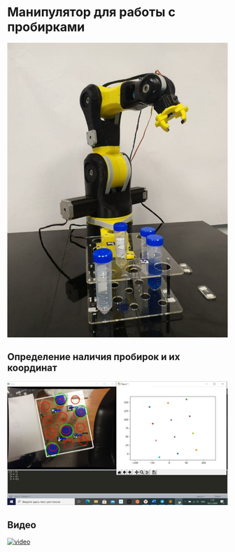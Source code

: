 # Манипулятор для работы с пробирками
![img1](/photos/photo_2020-11-18_23-07-32.jpg)

## Определение наличия пробирок и их координат
![img1](/photos/screenshot.jpg)

## Видео
[![video](https://img.youtube.com/vi/dG8mrK4G64I/0.jpg)](https://youtu.be/dG8mrK4G64I)
